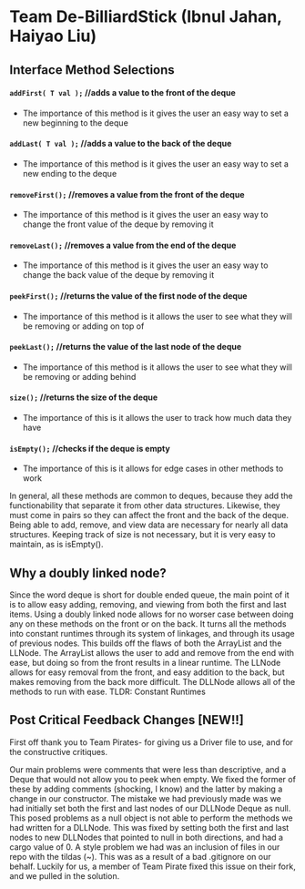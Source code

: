 # Team De-BilliardStick (Ibnul Jahan, Haiyao Liu)

## Interface Method Selections
#### ```addFirst( T val );```  //adds a value to the front of the deque
 * The importance of this method is it gives the user an easy way to set a new beginning to the deque
#### ```addLast( T val );```  //adds a value to the back of the deque
  * The importance of this method is it gives the user an easy way to set a new ending to the deque
#### ```removeFirst();```  //removes a value from the front of the deque
  * The importance of this method is it gives the user an easy way to change the front value of the deque by removing it
#### ```removeLast();```   //removes a value from the end of the deque
 * The importance of this method is it gives the user an easy way to change the back value of the deque by removing it
#### ```peekFirst();```   //returns the value of the first node of the deque  
 * The importance of this method is it allows the user to see what they will be removing or adding on top of
#### ```peekLast();```   //returns the value of the last node of the deque  
 * The importance of this method is it allows the user to see what they will be removing or adding behind
#### ```size();```   //returns the size of the deque
 * The importance of this is it allows the user to track how much data they have
#### ```isEmpty();```   //checks if the deque is empty
 * The importance of this is it allows for edge cases in other methods to work
 
 In general, all these methods are common to deques, because they add the functionability that separate it from other data structures. Likewise, they must come in pairs so they can affect the front and the back of the deque. Being able to add, remove, and view data are necessary for nearly all data structures. Keeping track of size is not necessary, but it is very easy to maintain, as is isEmpty().

## Why a doubly linked node?
Since the word deque is short for double ended queue, the main point of it is to allow easy adding, removing, and viewing from both the first and last items. Using a doubly linked node allows for no worser case between doing any on these methods on the front or on the back. It turns all the methods into constant runtimes through its system of linkages, and through its usage of previous nodes. This builds off the flaws of both the ArrayList and the LLNode. The ArrayList allows the user to add and remove from the end with ease, but doing so from the front results in a linear runtime. The LLNode allows for easy removal from the front, and easy addition to the back, but makes removing from the back more difficult. The DLLNode allows all of the methods to run with ease.
TLDR: Constant Runtimes

## Post Critical Feedback Changes  [NEW!!]
First off thank you to Team Pirates- for giving us a Driver file to use, and for the constructive critiques.

Our main problems were comments that were less than descriptive, and a Deque that would not allow you to peek when empty. We fixed the former of these by adding comments (shocking, I know) and the latter by making a change in our constructor. The mistake we had previously made was we had initially set both the first and last nodes of our DLLNode Deque as null. This posed problems as a null object is not able to perform the methods we had written for a DLLNode. This was fixed by setting both the first and last nodes to new DLLNodes that pointed to null in both directions, and had a cargo value of 0.
A style problem we had was an inclusion of files in our repo with the tildas (~). This was as a result of a bad .gitignore on our behalf. Luckily for us, a member of Team Pirate fixed this issue on their fork, and we pulled in the solution. 
